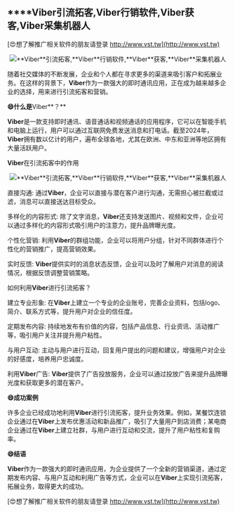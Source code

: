 ## ****Viber**引流拓客,**Viber**行销软件,**Viber**获客,**Viber**采集机器人**

[😍想了解推广相关软件的朋友请登录 http://www.vst.tw](http://www.vst.tw)

 <center><img src="https://vst.tw/MP4/tuiguang/png/6.png" alt="**Viber**引流拓客,**Viber**行销软件,**Viber**获客,**Viber**采集机器人"></center>

随着社交媒体的不断发展，企业和个人都在寻求更多的渠道来吸引客户和拓展业务。在这样的背景下，**Viber**作为一款强大的即时通讯应用，正在成为越来越多企业的选择，用来进行引流拓客和营销。

**😄什么是**Viber**？**

**Viber**是一款支持即时通讯、语音通话和视频通话的应用程序，它可以在智能手机和电脑上运行，用户可以通过互联网免费发送消息和打电话。截至2024年，**Viber**拥有数以亿计的用户，遍布全球各地，尤其在欧洲、中东和亚洲等地区拥有大量活跃用户。

**Viber**在引流拓客中的作用

 <center><img src="https://vst.tw/MP4/tuiguang/png/7.png" alt="**Viber**引流拓客,**Viber**行销软件,**Viber**获客,**Viber**采集机器人"></center>

直接沟通: 通过**Viber**，企业可以直接与潜在客户进行沟通，无需担心被拦截或过滤，消息可以直接送达目标受众。

多样化的内容形式: 除了文字消息，**Viber**还支持发送图片、视频和文件，企业可以通过多样化的内容形式吸引用户的注意力，提升品牌曝光度。

个性化营销: 利用**Viber**的群组功能，企业可以将用户分组，针对不同群体进行个性化的营销推广，提高营销效果。

实时反馈: **Viber**提供实时的消息状态反馈，企业可以及时了解用户对消息的阅读情况，根据反馈调整营销策略。

如何利用**Viber**进行引流拓客？

建立专业形象: 在**Viber**上建立一个专业的企业账号，完善企业资料，包括logo、简介、联系方式等，提升用户对企业的信任度。

定期发布内容: 持续地发布有价值的内容，包括产品信息、行业资讯、活动推广等，吸引用户关注并提升用户粘性。

与用户互动: 主动与用户进行互动，回复用户提出的问题和建议，增强用户对企业的好感度，培养用户忠诚度。

利用**Viber**广告: **Viber**提供了广告投放服务，企业可以通过投放广告来提升品牌曝光度和获取更多的潜在客户。

**😄成功案例**

许多企业已经成功地利用**Viber**进行引流拓客，提升业务效果。例如，某餐饮连锁企业通过在**Viber**上发布优惠活动和新品推广，吸引了大量用户到店消费；某电商企业通过在**Viber**上建立社群，与用户进行互动和交流，提升了用户粘性和复购率。

**😄结语**

**Viber**作为一款强大的即时通讯应用，为企业提供了一个全新的营销渠道，通过定期发布内容、与用户互动和利用广告等方式，企业可以在**Viber**上实现引流拓客，拓展业务，取得更大的成功。

[😍想了解推广相关软件的朋友请登录 http://www.vst.tw](http://www.vst.tw)




